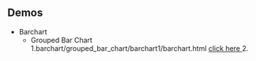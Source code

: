 


## Demos
- Barchart
    - Grouped Bar Chart
        1.barchart/grouped_bar_chart/barchart1/barchart.html [click here ](https://rawgit.com/bkawan/js-plotly-samples/master/barchart/grouped_bar_chart/barchart1/barchart.html)
        2. 